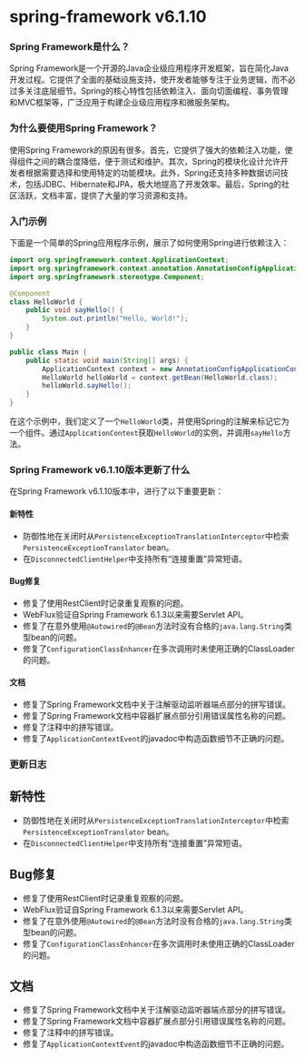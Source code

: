 # spring-framework v6.1.10
### Spring Framework是什么？

Spring Framework是一个开源的Java企业级应用程序开发框架，旨在简化Java开发过程。它提供了全面的基础设施支持，使开发者能够专注于业务逻辑，而不必过多关注底层细节。Spring的核心特性包括依赖注入、面向切面编程、事务管理和MVC框架等，广泛应用于构建企业级应用程序和微服务架构。

### 为什么要使用Spring Framework？

使用Spring Framework的原因有很多。首先，它提供了强大的依赖注入功能，使得组件之间的耦合度降低，便于测试和维护。其次，Spring的模块化设计允许开发者根据需要选择和使用特定的功能模块。此外，Spring还支持多种数据访问技术，包括JDBC、Hibernate和JPA，极大地提高了开发效率。最后，Spring的社区活跃，文档丰富，提供了大量的学习资源和支持。

### 入门示例

下面是一个简单的Spring应用程序示例，展示了如何使用Spring进行依赖注入：

```java
import org.springframework.context.ApplicationContext;
import org.springframework.context.annotation.AnnotationConfigApplicationContext;
import org.springframework.stereotype.Component;

@Component
class HelloWorld {
    public void sayHello() {
        System.out.println("Hello, World!");
    }
}

public class Main {
    public static void main(String[] args) {
        ApplicationContext context = new AnnotationConfigApplicationContext(Main.class);
        HelloWorld helloWorld = context.getBean(HelloWorld.class);
        helloWorld.sayHello();
    }
}
```

在这个示例中，我们定义了一个`HelloWorld`类，并使用Spring的注解来标记它为一个组件。通过`ApplicationContext`获取`HelloWorld`的实例，并调用`sayHello`方法。

### Spring Framework v6.1.10版本更新了什么

在Spring Framework v6.1.10版本中，进行了以下重要更新：

#### 新特性
- 防御性地在关闭时从`PersistenceExceptionTranslationInterceptor`中检索`PersistenceExceptionTranslator` bean。
- 在`DisconnectedClientHelper`中支持所有“连接重置”异常短语。

#### Bug修复
- 修复了使用RestClient时记录重复观察的问题。
- WebFlux验证自Spring Framework 6.1.3以来需要Servlet API。
- 修复了在意外使用`@Autowired`的`@Bean`方法时没有合格的`java.lang.String`类型bean的问题。
- 修复了`ConfigurationClassEnhancer`在多次调用时未使用正确的ClassLoader的问题。

#### 文档
- 修复了Spring Framework文档中关于注解驱动监听器端点部分的拼写错误。
- 修复了Spring Framework文档中容器扩展点部分引用错误属性名称的问题。
- 修复了注释中的拼写错误。
- 修复了`ApplicationContextEvent`的javadoc中构造函数细节不正确的问题。

### 更新日志

## 新特性
- 防御性地在关闭时从`PersistenceExceptionTranslationInterceptor`中检索`PersistenceExceptionTranslator` bean。
- 在`DisconnectedClientHelper`中支持所有“连接重置”异常短语。

## Bug修复
- 修复了使用RestClient时记录重复观察的问题。
- WebFlux验证自Spring Framework 6.1.3以来需要Servlet API。
- 修复了在意外使用`@Autowired`的`@Bean`方法时没有合格的`java.lang.String`类型bean的问题。
- 修复了`ConfigurationClassEnhancer`在多次调用时未使用正确的ClassLoader的问题。

## 文档
- 修复了Spring Framework文档中关于注解驱动监听器端点部分的拼写错误。
- 修复了Spring Framework文档中容器扩展点部分引用错误属性名称的问题。
- 修复了注释中的拼写错误。
- 修复了`ApplicationContextEvent`的javadoc中构造函数细节不正确的问题。